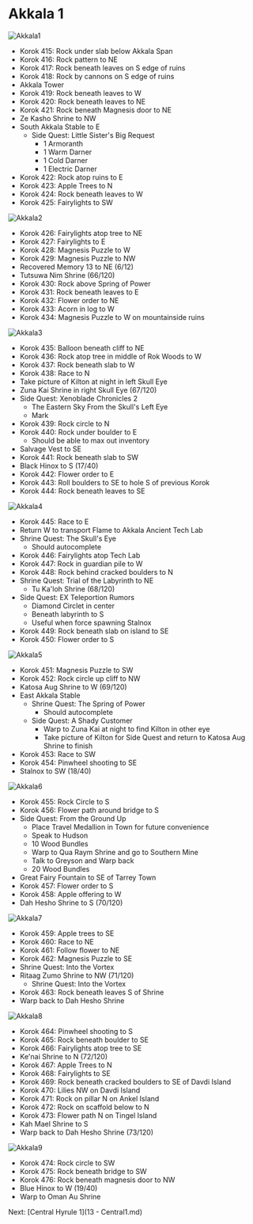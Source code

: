# Akkala 1

![Akkala1](images/Akkala1.PNG)

* Korok 415: Rock under slab below Akkala Span
* Korok 416: Rock pattern to NE
* Korok 417: Rock beneath leaves on S edge of ruins
* Korok 418: Rock by cannons on S edge of ruins
* Akkala Tower
* Korok 419: Rock beneath leaves to W
* Korok 420: Rock beneath leaves to NE
* Korok 421: Rock beneath Magnesis door to NE
* Ze Kasho Shrine to NW
* South Akkala Stable to E
  * Side Quest: Little Sister's Big Request
    * 1 Armoranth
    * 1 Warm Darner
    * 1 Cold Darner
    * 1 Electric Darner
* Korok 422: Rock atop ruins to E
* Korok 423: Apple Trees to N
* Korok 424: Rock beneath leaves to W
* Korok 425: Fairylights to SW

![Akkala2](images/Akkala2.PNG)

* Korok 426: Fairylights atop tree to NE
* Korok 427: Fairylights to E
* Korok 428: Magnesis Puzzle to W
* Korok 429: Magnesis Puzzle to NW
* Recovered Memory 13 to NE (6/12)
* Tutsuwa Nim Shrine (66/120)
* Korok 430: Rock above Spring of Power
* Korok 431: Rock beneath leaves to E
* Korok 432: Flower order to NE
* Korok 433: Acorn in log to W
* Korok 434: Magnesis Puzzle to W on mountainside ruins

![Akkala3](images/Akkala3.PNG)

* Korok 435: Balloon beneath cliff to NE
* Korok 436: Rock atop tree in middle of Rok Woods to W
* Korok 437: Rock beneath slab to W
* Korok 438: Race to N
* Take picture of Kilton at night in left Skull Eye
* Zuna Kai Shrine in right Skull Eye (67/120)
* Side Quest: Xenoblade Chronicles 2
  * The Eastern Sky From the Skull's Left Eye
  * Mark
* Korok 439: Rock circle to N
* Korok 440: Rock under boulder to E
  * Should be able to max out inventory
* Salvage Vest to SE
* Korok 441: Rock beneath slab to SW
* Black Hinox to S (17/40)
* Korok 442: Flower order to E
* Korok 443: Roll boulders to SE to hole S of previous Korok
* Korok 444: Rock beneath leaves to SE

![Akkala4](images/Akkala4.PNG)

* Korok 445: Race to E
* Return W to transport Flame to Akkala Ancient Tech Lab
* Shrine Quest: The Skull's Eye
  * Should autocomplete
* Korok 446: Fairylights atop Tech Lab
* Korok 447: Rock in guardian pile to W
* Korok 448: Rock behind cracked boulders to N
* Shrine Quest: Trial of the Labyrinth to NE
  * Tu Ka'loh Shrine (68/120)
* Side Quest: EX Teleportion Rumors
  * Diamond Circlet in center
  * Beneath labyrinth to S
  * Useful when force spawning Stalnox
* Korok 449: Rock beneath slab on island to SE
* Korok 450: Flower order to S

![Akkala5](images/Akkala5.PNG)

* Korok 451: Magnesis Puzzle to SW
* Korok 452: Rock circle up cliff to NW
* Katosa Aug Shrine to W (69/120)
* East Akkala Stable
  * Shrine Quest: The Spring of Power
    * Should autocomplete
  * Side Quest: A Shady Customer
    * Warp to Zuna Kai at night to find Kilton in other eye
    * Take picture of Kilton for Side Quest and return to Katosa Aug Shrine to finish
* Korok 453: Race to SW
* Korok 454: Pinwheel shooting to SE
* Stalnox to SW (18/40)

![Akkala6](images/Akkala6.PNG)

* Korok 455: Rock Circle to S
* Korok 456: Flower path around bridge to S
* Side Quest: From the Ground Up
  * Place Travel Medallion in Town for future convenience
  * Speak to Hudson
  * 10 Wood Bundles
  * Warp to Qua Raym Shrine and go to Southern Mine
  * Talk to Greyson and Warp back
  * 20 Wood Bundles
* Great Fairy Fountain to SE of Tarrey Town
* Korok 457: Flower order to S
* Korok 458: Apple offering to W
* Dah Hesho Shrine to S (70/120)

![Akkala7](images/Akkala7.PNG)

* Korok 459: Apple trees to SE
* Korok 460: Race to NE
* Korok 461: Follow flower to NE
* Korok 462: Magnesis Puzzle to SE
* Shrine Quest: Into the Vortex
* Ritaag Zumo Shrine to NW (71/120)
  * Shrine Quest: Into the Vortex
* Korok 463: Rock beneath leaves S of Shrine
* Warp back to Dah Hesho Shrine

![Akkala8](images/Akkala8.PNG)

* Korok 464: Pinwheel shooting to S
* Korok 465: Rock beneath boulder to SE
* Korok 466: Fairylights atop tree to SE
* Ke'nai Shrine to N (72/120)
* Korok 467: Apple Trees to N
* Korok 468: Fairylights to SE
* Korok 469: Rock beneath cracked boulders to SE of Davdi Island
* Korok 470: Lilies NW on Davdi Island
* Korok 471: Rock on pillar N on Ankel Island
* Korok 472: Rock on scaffold below to N
* Korok 473: Flower path N on Tingel Island
* Kah Mael Shrine to S
* Warp back to Dah Hesho Shrine (73/120)

![Akkala9](images/Akkala9.PNG)

* Korok 474: Rock circle to SW
* Korok 475: Rock beneath bridge to SW
* Korok 476: Rock beneath magnesis door to NW
* Blue Hinox to W (19/40)
* Warp to Oman Au Shrine

Next: [Central Hyrule 1](13 - Central1.md)
